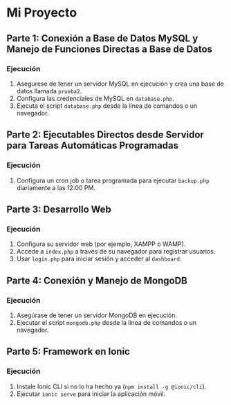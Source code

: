 # Mi Proyecto

## Parte 1: Conexión a Base de Datos MySQL y Manejo de Funciones Directas a Base de Datos

### Ejecución
1. Asegurese de tener un servidor MySQL en ejecución y crea una base de datos llamada `prueba2`.
2. Configura las credenciales de MySQL en `database.php`.
3. Ejecuta el script `database.php` desde la línea de comandos o un navegador.

## Parte 2: Ejecutables Directos desde Servidor para Tareas Automáticas Programadas

### Ejecución
1. Configura un cron job o tarea programada para ejecutar `backup.php` diariamente a las 12:00 PM.

## Parte 3: Desarrollo Web

### Ejecución
1. Configura su servidor web (por ejemplo, XAMPP o WAMP).
2. Accede a `index.php` a través de su navegador para registrar usuarios.
3. Usar `login.php` para iniciar sesión y acceder al `dashboard`.

## Parte 4: Conexión y Manejo de MongoDB

### Ejecución
1. Asegúrase de tener un servidor MongoDB en ejecución.
2. Ejecutar el script `mongodb.php` desde la línea de comandos o un navegador.

## Parte 5: Framework en Ionic

### Ejecución
1. Instale Ionic CLI si no lo ha hecho ya (`npm install -g @ionic/cli`).
2. Ejecutar `ionic serve` para iniciar la aplicación móvil.

